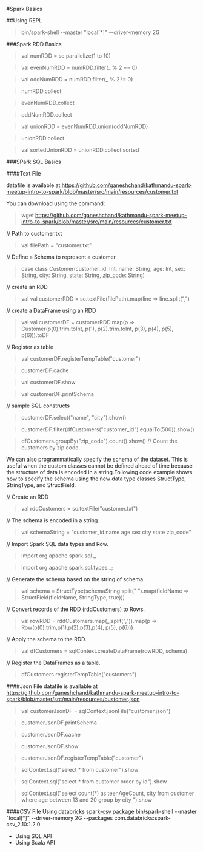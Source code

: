 #Spark Basics


##Using REPL
> bin/spark-shell --master "local[*]" --driver-memory 2G

###Spark RDD Basics

> val numRDD = sc.parallelize(1 to 10)

> val evenNumRDD = numRDD.filter(_ % 2 == 0)

> val oddNumRDD = numRDD.filter(_ % 2 != 0)

> numRDD.collect

> evenNumRDD.collect

> oddNumRDD.collect

> val unionRDD = evenNumRDD.union(oddNumRDD)

> unionRDD.collect

> val sortedUnionRDD = unionRDD.collect.sorted


###SPark SQL Basics

####Text File

datafile is available at https://github.com/ganeshchand/kathmandu-spark-meetup-intro-to-spark/blob/master/src/main/resources/customer.txt

You can download using the command:
> wget https://github.com/ganeshchand/kathmandu-spark-meetup-intro-to-spark/blob/master/src/main/resources/customer.txt

 // Path to customer.txt
 
> val filePath = "customer.txt"

// Define a Schema to represent a customer
> case class Customer(customer_id: Int, name: String, age: Int, sex: String, city: String, state: String, zip_code: String)

// create an RDD

> val val customerRDD = sc.textFile(filePath).map(line => line.split(",")

// create a DataFrame using an RDD
> val val customerDF = customerRDD.map(p => Customer(p(0).trim.toInt, p(1), p(2).trim.toInt, p(3), p(4), p(5), p(6))).toDF

// Register as table
> val customerDF.registerTempTable("customer")

> customerDF.cache

> val customerDF.show

> val customerDF.printSchema

// sample SQL constructs
> customerDF.select("name", "city").show()

> customerDF.filter(dfCustomers("customer_id").equalTo(500)).show()

> dfCustomers.groupBy("zip_code").count().show() // Count the customers by zip code


 We can also programmatically specify the schema of the dataset. This is useful when the custom classes cannot be 
 defined ahead of time because the structure of data is encoded in a string.Following code example shows how to 
 specify the schema using the new data type classes StructType, StringType, and StructField.
 
 // Create an RDD
>  val rddCustomers = sc.textFile("customer.txt")
 
 // The schema is encoded in a string
>   val schemaString = "customer_id name age sex city state zip_code"
 
 // Import Spark SQL data types and Row.
 
>  import org.apache.spark.sql._
 
> import org.apache.spark.sql.types._;
 
 // Generate the schema based on the string of schema
>  val schema = StructType(schemaString.split(" ").map(fieldName => StructField(fieldName, StringType, true)))
 
 // Convert records of the RDD (rddCustomers) to Rows.
>  val rowRDD = rddCustomers.map(_.split(",")).map(p => Row(p(0).trim,p(1),p(2),p(3),p(4), p(5), p(6)))
 
 // Apply the schema to the RDD.
>  val dfCustomers = sqlContext.createDataFrame(rowRDD, schema)
 
 // Register the DataFrames as a table.
>  dfCustomers.registerTempTable("customers")



####Json File
datafile is available at https://github.com/ganeshchand/kathmandu-spark-meetup-intro-to-spark/blob/master/src/main/resources/customer.json

> val customerJsonDF = sqlContext.jsonFile("customer.json")

> customerJsonDF.printSchema

> customerJsonDF.cache

> customerJsonDF.show

> customerJsonDF.registerTempTable("customer")

> sqlContext.sql("select * from customer").show

> sqlContext.sql("select * from customer order by id").show

> sqlContext.sql("select count(*) as teenAgeCount, city from customer where age between 13 and 20 group by city ").show


####CSV File
Using [databricks spark-csv package](https://github.com/databricks/spark-csv)
bin/spark-shell --master "local[*]" --driver-memory 2G --packages com.databricks:spark-csv_2.10:1.2.0

*   Using SQL API
*   Using Scala API




